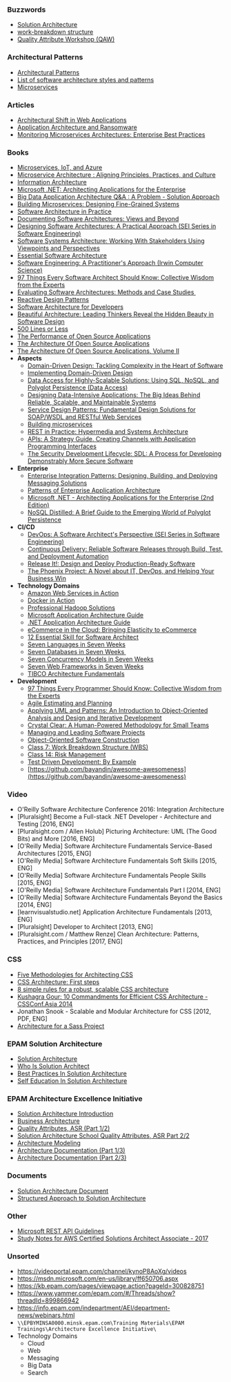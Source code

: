 ### Buzzwords
- [Solution Architecture](https://en.wikipedia.org/wiki/Solution_architecture)
- [work-breakdown structure](https://en.wikipedia.org/wiki/Work_breakdown_structure)
- [Quality Attribute Workshop (QAW)](http://www.sei.cmu.edu/architecture/tools/establish/qaw.cfm)

### Architectural Patterns
- [Architectural Patterns](https://en.wikipedia.org/wiki/Architectural_pattern)
- [List of software architecture styles and patterns](https://en.wikipedia.org/wiki/List_of_software_architecture_styles_and_patterns)
- [Microservices](http://microservices.io/index.html)

### Articles
- [Architectural Shift in Web Applications](https://dzone.com/articles/architectural-shift-in-web-applications-with-emerg)
- [Application Architecture and Ransomware](https://dzone.com/articles/application-architecture-and-ransomware)
- [Monitoring Microservices Architectures: Enterprise Best Practices](https://blog.risingstack.com/monitoring-microservices-architectures/)

### Books
- [Microservices, IoT, and Azure](http://it-ebooks.info/book/6490/)
- [Microservice Architecture : Aligning Principles, Practices, and Culture](http://it-ebooks.info/book/1471898598/)
- [Information Architecture](http://it-ebooks.info/book/6337/)
- [Microsoft .NET: Architecting Applications for the Enterprise](http://it-ebooks.info/book/5734/)
- [Big Data Application Architecture Q&A : A Problem - Solution Approach](http://it-ebooks.info/book/3280/)
- [Building Microservices: Designing Fine-Grained Systems](https://www.goodreads.com/book/show/22512931-building-microservices)
- [Software Architecture in Practice](https://www.amazon.com/Software-Architecture-Practice-Edition-Engineering/dp/0321815734)
- [Documenting Software Architectures: Views and Beyond](https://www.amazon.com/Documenting-Software-Architectures-Beyond-Edition/dp/0321552687)
- [Designing Software Architectures: A Practical Approach (SEI Series in Software Engineering)](https://www.amazon.com/Designing-Software-Architectures-Practical-Engineering/dp/0134390784)
- [Software Systems Architecture: Working With Stakeholders Using Viewpoints and Perspectives](https://www.amazon.com/Software-Systems-Architecture-Stakeholders-Perspectives/dp/032171833X)
- [Essential Software Architecture](https://www.amazon.com/Essential-Software-Architecture-Ian-Gorton/dp/3642066844)
- [Software Engineering: A Practitioner's Approach (Irwin Computer Science)](https://www.amazon.com/Software-Engineering-A-Practitioners-Approach/dp/0078022126)
- [97 Things Every Software Architect Should Know: Collective Wisdom from the Experts](https://www.amazon.com/Things-Every-Software-Architect-Should/dp/059652269X)
- [Evaluating Software Architectures: Methods and Case Studies ](https://www.amazon.com/Evaluating-Software-Architectures-Methods-Studies/dp/020170482X)
- [Reactive Design Patterns](https://www.amazon.com/Reactive-Design-Patterns-Roland-Kuhn/dp/1617291803)
- [Software Architecture for Developers](https://leanpub.com/software-architecture-for-developers)
- [Beautiful Architecture: Leading Thinkers Reveal the Hidden Beauty in Software Design](http://www.amazon.com/Beautiful-Architecture-Leading-Thinkers-Software/dp/059651798X)
- [500 Lines or Less](https://www.amazon.com/500-Lines-Less-Amy-Brown/dp/1329871278)
- [The Performance of Open Source Applications](https://www.amazon.com/Performance-Open-Source-Applications/dp/1304488780)
- [The Architecture Of Open Source Applications](https://www.amazon.com/Architecture-Open-Source-Applications/dp/1257638017)
- [The Architecture Of Open Source Applications, Volume II](https://www.amazon.com/Architecture-Open-Source-Applications/dp/1257638017)
- **Aspects**
  - [Domain-Driven Design: Tackling Complexity in the Heart of Software](http://www.amazon.com/Domain-Driven-Design-Tackling-Complexity-%20Software/dp/0321125215)
  - [Implementing Domain-Driven Design](http://www.amazon.com/Implementing-Domain-Driven-Design-Vaughn-Vernon/dp/0321834577)
  - [Data Access for Highly-Scalable Solutions: Using SQL, NoSQL, and Polyglot Persistence (Data Access)](http://www.amazon.com/Data-Access-Highly-Scalable-Solutions-Persistence/dp/B011YTL48W)
  - [Designing Data-Intensive Applications: The Big Ideas Behind Reliable, Scalable, and Maintainable Systems](http://www.amazon.com/Designing-Data-Intensive-Applications-Reliable-Maintainable/dp/1449373321)
  - [Service Design Patterns: Fundamental Design Solutions for SOAP/WSDL and RESTful Web Services](http://www.amazon.com/o/asin/032154420X/enterpriseint-20)
  - [Building microservices](http://www.amazon.com/Building-Microservices-Sam-Newman/dp/1491950358)
  - [REST in Practice: Hypermedia and Systems Architecture](http://www.amazon.com/REST-Practice-Hypermedia-Systems-Architecture/dp/0596805829)
  - [APIs: A Strategy Guide. Creating Channels with Application Programming Interfaces](http://shop.oreilly.com/product/0636920021223.do)
  - [The Security Development Lifecycle: SDL: A Process for Developing Demonstrably More Secure Software](http://www.amazon.com/Security-Development-Lifecycle-Developing-Demonstrably/dp/0735622140/)
- **Enterprise**
  - [Enterprise Integration Patterns: Designing, Building, and Deploying Messaging Solutions](http://www.amazon.com/dp/0321200683)
  - [Patterns of Enterprise Application Architecture](http://www.amazon.com/Patterns-Enterprise-Application-Architecture-Martin/dp/0321127420)
  - [Microsoft .NET - Architecting Applications for the Enterprise (2nd Edition)](http://www.amazon.com/Microsoft-NET-Architecting-Applications-Enterprise/dp/0735685355)
  - [NoSQL Distilled: A Brief Guide to the Emerging World of Polyglot Persistence](http://www.amazon.com/NoSQL-Distilled-Emerging-Polyglot-Persistence/dp/0321826620)
- **CI/CD**
  - [DevOps: A Software Architect's Perspective (SEI Series in Software Engineering)](http://www.amazon.com/DevOps-Software-Architects-Perspective-Engineering/dp/0134049845)
  - [Continuous Delivery: Reliable Software Releases through Build, Test, and Deployment Automation](http://www.amazon.com/Continuous-Delivery-Deployment-Automation-Addison-Wesley/dp/0321601912)
  - [Release It!: Design and Deploy Production-Ready Software](http://www.amazon.com/Release-Production-Ready-Software-Pragmatic-Programmers/dp/0978739213)
  - [The Phoenix Project: A Novel about IT, DevOps, and Helping Your Business Win](http://www.amazon.com/The-Phoenix-Project-Helping-Business/dp/0988262592)
- **Technology Domains**
  - [Amazon Web Services in Action](https://www.amazon.com/Amazon-Services-Action-Andreas-Wittig/dp/1617292885)
  - [Docker in Action](https://www.amazon.com/Docker-Action-Jeff-Nickoloff/dp/1633430235)
  - [Professional Hadoop Solutions](https://www.amazon.com/Professional-Hadoop-Solutions-Boris-Lublinsky/dp/1118611934)
  - [Microsoft Application Architecture Guide](https://www.amazon.com/Microsoft-Application-Architecture-Patterns-Practices/dp/B00CVDUMBG)
  - [.NET Application Architecture Guide](https://blogs.msdn.microsoft.com/dotnet/2017/07/26/the-new-net-application-architecture-guidance/)
  - [eCommerce in the Cloud: Bringing Elasticity to eCommerce](http://www.amazon.com/eCommerce-Cloud-Bringing-Elasticity/dp/1491946636)
  - [12 Essential Skill for Software Architect](https://www.amazon.com/12-Essential-Skills-Software-Architects/dp/0321717295)
  - [Seven Languages in Seven Weeks](http://pragprog.com/book/btlang/seven-languages-in-seven-weeks)
  - [Seven Databases in Seven Weeks ](http://pragprog.com/book/rwdata/seven-databases-in-seven-weeks)
  - [Seven Concurrency Models in Seven Weeks](http://pragprog.com/book/pb7con/seven-concurrency-models-in-seven-weeks)
  - [Seven Web Frameworks in Seven Weeks](http://pragprog.com/book/7web/seven-web-frameworks-in-seven-weeks)
  - [TIBCO Architecture Fundamentals](https://www.amazon.com/TIBCO-Architecture-Fundamentals-Press/dp/032177261X)
- **Development**
  - [97 Things Every Programmer Should Know: Collective Wisdom from the Experts](https://www.amazon.com/Things-Every-Programmer-Should-Know/dp/0596809484)
  - [Agile Estimating and Planning](http://www.amazon.com/Agile-Estimating-Planning-Mike-Cohn/dp/0131479415)
  - [Applying UML and Patterns: An Introduction to Object-Oriented Analysis and Design and Iterative Development](http://www.amazon.com/Applying-UML-Patterns-Introduction-Obj%20ect-Oriented/dp/0131489062)
  - [Crystal Clear: A Human-Powered Methodology for Small Teams](http://www.amazon.com/Crystal-Clear-Human-Powered-Methodology-Smal%20l/dp/0201699478)
  - [Managing and Leading Software Projects](https://www.amazon.com/Managing-Leading-Software-Projects-Richard/dp/0470294558)
  - [Object-Oriented Software Construction](http://www.amazon.com/Object-Oriented-Software-Construction%20-Book-CD-ROM/dp/0136291554)
  - [Class 7: Work Breakdown Structure (WBS)](http://emanueledellavalle.org/slides/P&MSP2012_07_WBS.pdf)
  - [Class 14: Risk Management](http://emanueledellavalle.org/slides/P&MSP2014_14a_Risk-Management.pdf)
  - [Test Driven Development: By Example](http://www.amazon.com/Test-Driven-Development-Kent-Beck/dp/0321146530)
  - [https://github.com/bayandin/awesome-awesomeness](https://github.com/bayandin/awesome-awesomeness)

### Video
- O'Reilly Software Architecture Conference 2016: Integration Architecture
- [Pluralsight] Become a Full-stack .NET Developer - Architecture and Testing [2016, ENG]
- [Pluralsight.com / Allen Holub] Picturing Architecture: UML (The Good Bits) and More [2016, ENG]
- [O'Reilly Media] Software Architecture Fundamentals Service-Based Architectures [2015, ENG]
- [O'Reilly Media] Software Architecture Fundamentals Soft Skills [2015, ENG]
- [O'Reilly Media] Software Architecture Fundamentals People Skills [2015, ENG]
- [O'Reilly Media] Software Architecture Fundamentals Part I [2014, ENG]
- [O'Reilly Media] Software Architecture Fundamentals Beyond the Basics [2014, ENG]
- [learnvisualstudio.net] Application Architecture Fundamentals [2013, ENG]
- [Pluralsight] Developer to Architect [2013, ENG]
- [Pluralsight.com / Matthew Renze] Clean Architecture: Patterns, Practices, and Principles [2017, ENG]

### CSS
- [Five Methodologies for Architecting CSS](https://dzone.com/articles/five-methodologies-for-architecting-css)
- [CSS Architecture: First steps](https://www.ckl.io/blog/css-architecture-first-steps/)
- [8 simple rules for a robust, scalable CSS architecture](https://github.com/jareware/css-architecture/blob/master/README.md)
- [Kushagra Gour: 10 Commandments for Efficient CSS Architecture - CSSConf.Asia 2014](https://www.youtube.com/watch?v=FYcu-wWrNqo)
- Jonathan Snook - Scalable and Modular Architecture for CSS [2012, PDF, ENG]
- [Architecture for a Sass Project](http://www.sitepoint.com/?p=77453)

### EPAM Solution Architecture
- [Solution Architecture](https://kb.epam.com/display/CTOOCC/Solution+Architecture)
- [Who Is Solution Architect](https://kb.epam.com/display/CTOOCC/Who+is+Solution+Architect)
- [Best Practices In Solution Architecture](https://kb.epam.com/display/CTOOCC/Best+practices+in+Solution+Architecture)
- [Self Education In Solution Architecture](https://kb.epam.com/display/CTOOCC/Self-education+in+Solution+Architecture)

### EPAM Architecture Excellence Initiative
- [Solution Architecture Introduction](https://videoportal.epam.com/video/KR7Aq0a4)
- [Business Architecture](https://videoportal.epam.com/video/qokpNbRA)
- [Quality Attributes, ASR (Part 1/2)](https://videoportal.epam.com/video/xazQAyJG)
- [Solution Architecture School Quality Attributes, ASR Part 2/2](https://videoportal.epam.com/video/PoAE6ro8)
- [Architecture Modeling](https://videoportal.epam.com/video/6Rn1d4or)
- [Architecture Documentation (Part 1/3)](https://videoportal.epam.com/video/9oXkzGaw)
- [Architecture Documentation (Part 2/3)](https://videoportal.epam.com/video/qayVEMol)

### Documents
- [Solution Architecture Document](https://www.slideshare.net/Zubin67/solution-architecture-document-word-formatdoc)
- [Structured Approach to Solution Architecture](https://www.slideshare.net/alanmcsweeney/structured-approach-to-solution-architecture)

### Other
- [Microsoft REST API Guidelines](https://github.com/Microsoft/api-guidelines)
- [Study Notes for AWS Certified Solutions Architect Associate - 2017](https://github.com/agasthik/aws-csa-2017)

### Unsorted
- https://videoportal.epam.com/channel/kynoP8AoXg/videos
- https://msdn.microsoft.com/en-us/library/ff650706.aspx
- https://kb.epam.com/pages/viewpage.action?pageId=300828751
- https://www.yammer.com/epam.com/#/Threads/show?threadId=899866942
- https://info.epam.com/indepartment/AEI/department-news/webinars.html
- `\\EPBYMINSA0000.minsk.epam.com\Training Materials\EPAM Trainings\Architecture Excellence Initiative\`
- Technology Domains
  - Cloud 
  - Web 
  - Messaging
  - Big Data
  - Search